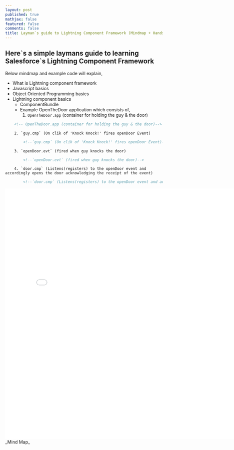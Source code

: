```yaml
---
layout: post
published: true
mathjax: false
featured: false
comments: false
title: Layman`s guide to Lightning Component Framework (Mindmap + Handson)
---
```

## Here\`s a simple laymans guide to learning Salesforce\`s Lightning Component Framework

Below mindmap and example code will explain,
- What is Lightning component framework
- Javascript basics
- Object Oriented Programming basics
- Lightning component basics
	+ ComponentBundle
	+ Example OpenTheDoor application which consists of,
    	1. `OpenTheDoor.app` (container for holding the guy & the door)        
```html
	<!-- OpenTheDoor.app (container for holding the guy & the door)-->
```
    	2. `guy.cmp` (On clik of 'Knock Knock!' fires openDoor Event)
        
```html
    	<!--`guy.cmp` (On clik of 'Knock Knock!' fires openDoor Event)-->
```
		3. `openDoor.evt` (fired when guy knocks the door)  
        
```html
        <!--`openDoor.evt` (fired when guy knocks the door)-->       
```
		4. `door.cmp` (Listens(registers) to the openDoor event and accordingly opens the door acknowledging the receipt of the event)
        
```html
        <!--`door.cmp` (Listens(registers) to the openDoor event and accordingly opens the door acknowledging-->
```
  
  <embed src="{{site.baseurl}}/images/lightningComponentMindMap.pdf" width="800px" height="800px" />
_Mind Map_



